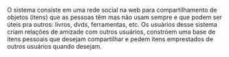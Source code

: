 O sistema consiste em uma rede social na web para compartilhamento de objetos (itens) que as pessoas têm mas não usam sempre e que podem ser úteis pra outros: livros, dvds, ferramentas, etc. Os usuários desse sistema criam relações de amizade com outros usuários,  constróem uma base de itens pessoais que desejam compartilhar e pedem itens emprestados de outros usuários quando desejam.
